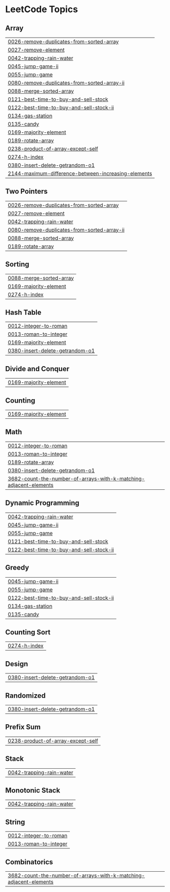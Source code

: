 <!---LeetCode Topics Start-->
# LeetCode Topics
## Array
|  |
| ------- |
| [0026-remove-duplicates-from-sorted-array](https://github.com/naveenkm21/LeetCode_DSA/tree/master/0026-remove-duplicates-from-sorted-array) |
| [0027-remove-element](https://github.com/naveenkm21/LeetCode_DSA/tree/master/0027-remove-element) |
| [0042-trapping-rain-water](https://github.com/naveenkm21/LeetCode_DSA/tree/master/0042-trapping-rain-water) |
| [0045-jump-game-ii](https://github.com/naveenkm21/LeetCode_DSA/tree/master/0045-jump-game-ii) |
| [0055-jump-game](https://github.com/naveenkm21/LeetCode_DSA/tree/master/0055-jump-game) |
| [0080-remove-duplicates-from-sorted-array-ii](https://github.com/naveenkm21/LeetCode_DSA/tree/master/0080-remove-duplicates-from-sorted-array-ii) |
| [0088-merge-sorted-array](https://github.com/naveenkm21/LeetCode_DSA/tree/master/0088-merge-sorted-array) |
| [0121-best-time-to-buy-and-sell-stock](https://github.com/naveenkm21/LeetCode_DSA/tree/master/0121-best-time-to-buy-and-sell-stock) |
| [0122-best-time-to-buy-and-sell-stock-ii](https://github.com/naveenkm21/LeetCode_DSA/tree/master/0122-best-time-to-buy-and-sell-stock-ii) |
| [0134-gas-station](https://github.com/naveenkm21/LeetCode_DSA/tree/master/0134-gas-station) |
| [0135-candy](https://github.com/naveenkm21/LeetCode_DSA/tree/master/0135-candy) |
| [0169-majority-element](https://github.com/naveenkm21/LeetCode_DSA/tree/master/0169-majority-element) |
| [0189-rotate-array](https://github.com/naveenkm21/LeetCode_DSA/tree/master/0189-rotate-array) |
| [0238-product-of-array-except-self](https://github.com/naveenkm21/LeetCode_DSA/tree/master/0238-product-of-array-except-self) |
| [0274-h-index](https://github.com/naveenkm21/LeetCode_DSA/tree/master/0274-h-index) |
| [0380-insert-delete-getrandom-o1](https://github.com/naveenkm21/LeetCode_DSA/tree/master/0380-insert-delete-getrandom-o1) |
| [2144-maximum-difference-between-increasing-elements](https://github.com/naveenkm21/LeetCode_DSA/tree/master/2144-maximum-difference-between-increasing-elements) |
## Two Pointers
|  |
| ------- |
| [0026-remove-duplicates-from-sorted-array](https://github.com/naveenkm21/LeetCode_DSA/tree/master/0026-remove-duplicates-from-sorted-array) |
| [0027-remove-element](https://github.com/naveenkm21/LeetCode_DSA/tree/master/0027-remove-element) |
| [0042-trapping-rain-water](https://github.com/naveenkm21/LeetCode_DSA/tree/master/0042-trapping-rain-water) |
| [0080-remove-duplicates-from-sorted-array-ii](https://github.com/naveenkm21/LeetCode_DSA/tree/master/0080-remove-duplicates-from-sorted-array-ii) |
| [0088-merge-sorted-array](https://github.com/naveenkm21/LeetCode_DSA/tree/master/0088-merge-sorted-array) |
| [0189-rotate-array](https://github.com/naveenkm21/LeetCode_DSA/tree/master/0189-rotate-array) |
## Sorting
|  |
| ------- |
| [0088-merge-sorted-array](https://github.com/naveenkm21/LeetCode_DSA/tree/master/0088-merge-sorted-array) |
| [0169-majority-element](https://github.com/naveenkm21/LeetCode_DSA/tree/master/0169-majority-element) |
| [0274-h-index](https://github.com/naveenkm21/LeetCode_DSA/tree/master/0274-h-index) |
## Hash Table
|  |
| ------- |
| [0012-integer-to-roman](https://github.com/naveenkm21/LeetCode_DSA/tree/master/0012-integer-to-roman) |
| [0013-roman-to-integer](https://github.com/naveenkm21/LeetCode_DSA/tree/master/0013-roman-to-integer) |
| [0169-majority-element](https://github.com/naveenkm21/LeetCode_DSA/tree/master/0169-majority-element) |
| [0380-insert-delete-getrandom-o1](https://github.com/naveenkm21/LeetCode_DSA/tree/master/0380-insert-delete-getrandom-o1) |
## Divide and Conquer
|  |
| ------- |
| [0169-majority-element](https://github.com/naveenkm21/LeetCode_DSA/tree/master/0169-majority-element) |
## Counting
|  |
| ------- |
| [0169-majority-element](https://github.com/naveenkm21/LeetCode_DSA/tree/master/0169-majority-element) |
## Math
|  |
| ------- |
| [0012-integer-to-roman](https://github.com/naveenkm21/LeetCode_DSA/tree/master/0012-integer-to-roman) |
| [0013-roman-to-integer](https://github.com/naveenkm21/LeetCode_DSA/tree/master/0013-roman-to-integer) |
| [0189-rotate-array](https://github.com/naveenkm21/LeetCode_DSA/tree/master/0189-rotate-array) |
| [0380-insert-delete-getrandom-o1](https://github.com/naveenkm21/LeetCode_DSA/tree/master/0380-insert-delete-getrandom-o1) |
| [3682-count-the-number-of-arrays-with-k-matching-adjacent-elements](https://github.com/naveenkm21/LeetCode_DSA/tree/master/3682-count-the-number-of-arrays-with-k-matching-adjacent-elements) |
## Dynamic Programming
|  |
| ------- |
| [0042-trapping-rain-water](https://github.com/naveenkm21/LeetCode_DSA/tree/master/0042-trapping-rain-water) |
| [0045-jump-game-ii](https://github.com/naveenkm21/LeetCode_DSA/tree/master/0045-jump-game-ii) |
| [0055-jump-game](https://github.com/naveenkm21/LeetCode_DSA/tree/master/0055-jump-game) |
| [0121-best-time-to-buy-and-sell-stock](https://github.com/naveenkm21/LeetCode_DSA/tree/master/0121-best-time-to-buy-and-sell-stock) |
| [0122-best-time-to-buy-and-sell-stock-ii](https://github.com/naveenkm21/LeetCode_DSA/tree/master/0122-best-time-to-buy-and-sell-stock-ii) |
## Greedy
|  |
| ------- |
| [0045-jump-game-ii](https://github.com/naveenkm21/LeetCode_DSA/tree/master/0045-jump-game-ii) |
| [0055-jump-game](https://github.com/naveenkm21/LeetCode_DSA/tree/master/0055-jump-game) |
| [0122-best-time-to-buy-and-sell-stock-ii](https://github.com/naveenkm21/LeetCode_DSA/tree/master/0122-best-time-to-buy-and-sell-stock-ii) |
| [0134-gas-station](https://github.com/naveenkm21/LeetCode_DSA/tree/master/0134-gas-station) |
| [0135-candy](https://github.com/naveenkm21/LeetCode_DSA/tree/master/0135-candy) |
## Counting Sort
|  |
| ------- |
| [0274-h-index](https://github.com/naveenkm21/LeetCode_DSA/tree/master/0274-h-index) |
## Design
|  |
| ------- |
| [0380-insert-delete-getrandom-o1](https://github.com/naveenkm21/LeetCode_DSA/tree/master/0380-insert-delete-getrandom-o1) |
## Randomized
|  |
| ------- |
| [0380-insert-delete-getrandom-o1](https://github.com/naveenkm21/LeetCode_DSA/tree/master/0380-insert-delete-getrandom-o1) |
## Prefix Sum
|  |
| ------- |
| [0238-product-of-array-except-self](https://github.com/naveenkm21/LeetCode_DSA/tree/master/0238-product-of-array-except-self) |
## Stack
|  |
| ------- |
| [0042-trapping-rain-water](https://github.com/naveenkm21/LeetCode_DSA/tree/master/0042-trapping-rain-water) |
## Monotonic Stack
|  |
| ------- |
| [0042-trapping-rain-water](https://github.com/naveenkm21/LeetCode_DSA/tree/master/0042-trapping-rain-water) |
## String
|  |
| ------- |
| [0012-integer-to-roman](https://github.com/naveenkm21/LeetCode_DSA/tree/master/0012-integer-to-roman) |
| [0013-roman-to-integer](https://github.com/naveenkm21/LeetCode_DSA/tree/master/0013-roman-to-integer) |
## Combinatorics
|  |
| ------- |
| [3682-count-the-number-of-arrays-with-k-matching-adjacent-elements](https://github.com/naveenkm21/LeetCode_DSA/tree/master/3682-count-the-number-of-arrays-with-k-matching-adjacent-elements) |
<!---LeetCode Topics End-->
